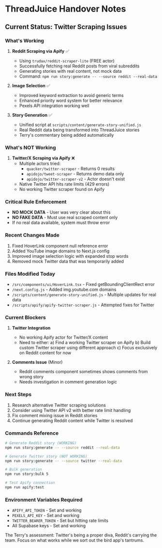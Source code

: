 # ThreadJuice Handover Notes

## Current Status: Twitter Scraping Issues

### What's Working
1. **Reddit Scraping via Apify** ✅
   - Using `trudax/reddit-scraper-lite` (FREE actor)
   - Successfully fetching real Reddit posts from viral subreddits
   - Generating stories with real content, not mock data
   - Command: `npm run story:generate -- --source reddit --real-data`

2. **Image Selection** ✅
   - Improved keyword extraction to avoid generic terms
   - Enhanced priority word system for better relevance
   - Pexels API integration working well

3. **Story Generation** ✅
   - Unified script at `scripts/content/generate-story-unified.js`
   - Real Reddit data being transformed into ThreadJuice stories
   - Terry's commentary being added automatically

### What's NOT Working
1. **Twitter/X Scraping via Apify** ❌
   - Multiple actors tried:
     - `quacker/twitter-scraper` - Returns 0 results
     - `apidojo/tweet-scraper` - Returns demo data only
     - `apidojo/twitter-scraper-v2` - Actor doesn't exist
   - Native Twitter API hits rate limits (429 errors)
   - No working Twitter scraper found on Apify

### Critical Rule Enforcement
- **NO MOCK DATA** - User was very clear about this
- **NO FAKE DATA** - Must use real scraped content only
- If no real data available, system must throw error

### Recent Changes Made
1. Fixed HoverLink component null reference error
2. Added YouTube image domains to Next.js config
3. Improved image selection logic with expanded stop words
4. Removed mock Twitter data that was temporarily added

### Files Modified Today
- `/src/components/ui/HoverLink.tsx` - Fixed getBoundingClientRect error
- `/next.config.js` - Added img.youtube.com domains
- `/scripts/content/generate-story-unified.js` - Multiple updates for real data
- `/scripts/apify/apify-twitter-scraper.js` - Attempted fixes for Twitter

### Current Blockers
1. **Twitter Integration**
   - No working Apify actor for Twitter/X content
   - Need to either:
     a) Find a working Twitter scraper on Apify
     b) Build custom Twitter scraper using different approach
     c) Focus exclusively on Reddit content for now

2. **Comments Issue** (Minor)
   - Reddit comments component sometimes shows comments from wrong story
   - Needs investigation in comment generation logic

### Next Steps
1. Research alternative Twitter scraping solutions
2. Consider using Twitter API v2 with better rate limit handling
3. Fix comment mixing issue in Reddit stories
4. Continue generating Reddit content while Twitter is resolved

### Commands Reference
```bash
# Generate Reddit story (WORKING)
npm run story:generate -- --source reddit --real-data

# Generate Twitter story (NOT WORKING)
npm run story:generate -- --source twitter --real-data

# Bulk generation
npm run story:bulk 5

# Test Apify connection
npm run apify:test
```

### Environment Variables Required
- `APIFY_API_TOKEN` - Set and working
- `PEXELS_API_KEY` - Set and working
- `TWITTER_BEARER_TOKEN` - Set but hitting rate limits
- All Supabase keys - Set and working

The Terry's assessment: Twitter's being a proper diva, Reddit's carrying the team. Focus on what works while we sort out the bird app's tantrums.